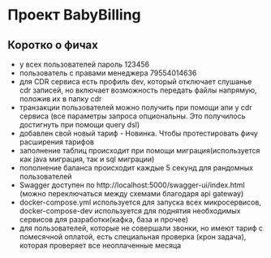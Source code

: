# Проект BabyBilling

## Коротко о фичах

- у всех пользователей пароль 123456
- пользователь с правами менеджера 79554014636
- для CDR сервиса есть профиль dev, который отключает слушанье cdr записей, но включает возможность передать файлы напрямую, положив их в папку cdr
- транзакции пользователей можно получить при помощи апи у cdr сервиса (все параметры запроса опциональны. Это получилось достигнуть при помощи query dsl)
- добавлен свой новый тариф - Новинка. Чтобы протестировать фичу расширения тарифов
- заполнение таблиц происходит при помощи миграция(используется как java миграция, так и sql миграции)
- пополнение баланса происходит каждые 5 секунд для рандомных пользователей
- Swagger доступен по http://localhost:5000/swagger-ui/index.html (можно переключаться между схемами благодаря api gateway)
- docker-compose.yml используется для запуска всех микросервисов, docker-compose-dev используется для поднятия необходимых сервисов для разработки(кафка, база и прочее)
- для пользователей, которые не совершали звонки, но имеют тариф с помесячной оплатой, есть специальная проверка (крон задача), которая проверяет все неоплаченные месяца